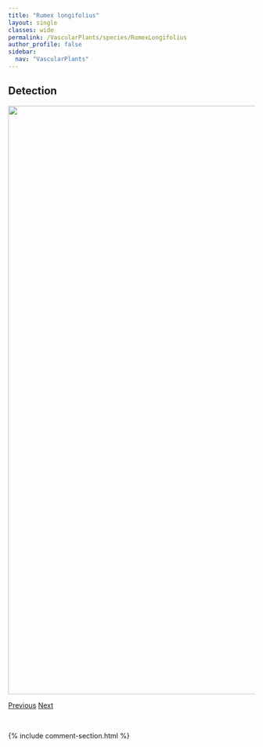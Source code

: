 ```yaml
---
title: "Rumex longifolius"
layout: single
classes: wide
permalink: /VascularPlants/species/RumexLongifolius
author_profile: false
sidebar:
  nav: "VascularPlants"
---
```


<h2>Detection</h2>

<a href="https://drive.google.com/uc?export=view&id=16RbuvMopnoVGMSSCyu9TTgesAkO44ZYs">
<img src="https://drive.google.com/uc?export=view&id=16RbuvMopnoVGMSSCyu9TTgesAkO44ZYs" height = "1200" width = "800">
</a>


<a href="/DevelopmentWebsite/VascularPlants/species/RumexLapponicus" class="pagination--pager" title="Rumex lapponicus">Previous</a> <a href="/DevelopmentWebsite/VascularPlants/species/RumexOccidentalis" class="pagination--pager" title="Rumex occidentalis">Next</a>

<p>&nbsp;</p>

{% include comment-section.html %}

